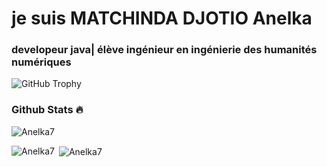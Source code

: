 # je suis MATCHINDA DJOTIO Anelka
### developeur java| élève ingénieur en ingénierie des humanités numériques

<img src="https://github-profile-trophy.vercel.app/?username=Anelka7&row=1&theme=darkhub&margin-w=15&no-bg=true" alt="GitHub Trophy">

### Github Stats 🔥

<p><img align="center" src="https://github-readme-streak-stats.herokuapp.com?user=Anelka7&theme=radical&date_format=j%20M%5B%20Y%5D&sideLabels=DDB225" alt="Anelka7" /></p>
<p><img align="left" src="https://github-readme-stats.vercel.app/api/top-langs?username=Anelka7&show_icons=true&locale=en&layout=compact&theme=cobalt" alt="Anelka7" /></p>
<p>&nbsp;<img align="center" src="https://github-readme-stats.vercel.app/api?username=Anelka7&show_icons=true&locale=en&theme=tokyonight" alt="Anelka7" /></p>
